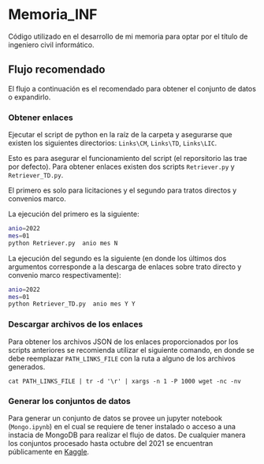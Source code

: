 # Memoria_INF

Código utilizado en el desarrollo de mi memoria para optar por el título de ingeniero civil informático.

## Flujo recomendado

El flujo a continuación es el recomendado para obtener el conjunto de datos o expandirlo.

### Obtener enlaces

Ejecutar el script de python en la raíz de la carpeta y asegurarse que existen los siguientes directorios: `Links\CM`, `Links\TD`, `Links\LIC`.

Esto es para asegurar el funcionamiento del script (el reporsitorio las trae por defecto). Para obtener enlaces existen dos scripts `Retriever.py` y `Retriever_TD.py`.

El primero es solo para licitaciones y el segundo para tratos directos y convenios marco.

La ejecución del primero es la siguiente:

```bash
anio=2022
mes=01
python Retriever.py  anio mes N
```

La ejecución del segundo es la siguiente (en donde los últimos dos argumentos corresponde a la descarga de enlaces sobre trato directo y convenio marco respectivamente):

```bash
anio=2022
mes=01
python Retriever_TD.py  anio mes Y Y
```

### Descargar archivos de los enlaces

Para obtener los archivos JSON de los enlaces proporcionados por los scripts anteriores se recomienda utilizar el siguiente comando, en donde se debe reemplazar `PATH_LINKS_FILE` con la ruta a alguno de los archivos generados.

```
cat PATH_LINKS_FILE | tr -d '\r' | xargs -n 1 -P 1000 wget -nc -nv
```

### Generar los conjuntos de datos

Para generar un conjunto de datos se provee un jupyter notebook (`Mongo.ipynb`) en el cual se requiere de tener instalado o acceso a una instacia de MongoDB para realizar el flujo de datos. De cualquier manera los conjuntos procesado hasta octubre del 2021 se encuentran públicamente en [Kaggle](https://www.kaggle.com/datasets/franciscoabarca).
